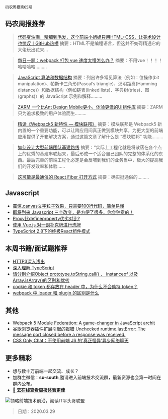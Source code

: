 `码农周报第65期`

码农周报推荐
-------

> [代码变油画，精细到毛发，这个前端小姐姐只用HTML+CSS，让美术设计也惊叹丨GitHub热榜](https://mp.weixin.qq.com/s/ZroUiwys_n9grjwoqWu79A)
> 摘要：HTML不是编程语言，但这并不妨碍精通它的大佬玩出花来…

> [每日一题：webpack 打包 vue 速度太慢怎么办？](https://www.javascriptc.com/interview-tips/zh_cn/javascript/webpack-vue-slow/)
> 摘要：不用vue！！！！哈哈哈哈………

> [JavaScript 算法和数据结构](https://javascriptweekly.com/link/50569/web)
> 摘要：列出许多常见算法（例如：位操作(bit manipulation)、帕斯卡三角形(Pascal’s triangle)、汉明距离(Hamming distance)）和数据结构（例如链表(linked lists)、字典树(tries)、图(graphs)）的 JavaScript 示例和解释………

> [ZARM 一个比Ant Design Mobile更小，体验更佳的UI组件库](https://github.com/ZhongAnTech/zarm)
> 摘要：ZARM只为追求极致的用户体验而生………

> [精读《Webpack5 新特性 — 模块联邦》](https://mp.weixin.qq.com/s/b5Gl_1yX1enktU9oulO9zg)
> 摘要：模块联邦是 Webpack5 新内置的一个重要功能，可以让跨应用间真正做到模块共享，为更大型的前端应用提供了开箱解决方案，通过这篇文章了解什么是 “模块联邦” 功能………

> [如何设计大型前端团队基建路线](https://mp.weixin.qq.com/s/CF-iZ1NCT1AkihCuyffbUA)
> 摘要：“实际上工程化就是将散落在各个点上的优秀的基建串联起来，最后形成一个适合自己团队的完整的体系化的东西。最后完善的前端工程化必定是会反哺到我们的业务当中，极大的提高我们的开发效率和体验……

> [这可能是最通俗的 React Fiber 打开方式](https://mp.weixin.qq.com/s/pPSF9vzA9zeMHyYSVYzVJQ)
> 摘要：确实挺通俗的………


Javascript
-------

+ [震惊,canvas文字粒子效果，只需要100行代码，简单易懂](https://mp.weixin.qq.com/s/PyTtstH5SWoaP5u9sbgJhQ)
+ [即将到来 Javascript 三个改变，是方便了很多，你会钟意的！](https://www.javascriptc.com/3538.html)
+ [Proxy比defineproperty优劣对比?](https://www.javascriptc.com/3233.html)
+ [使用 Vue.js 对一副扑克牌进行洗牌](https://javascriptweekly.com/link/50913/web)
+ [TypeScript 2.8下的终极React组件模式](https://www.javascriptc.com/2178.html)


本周书籍/面试题推荐
-------
+ [HTTP3深入浅出](https://www.javascriptc.com/books/http3-explained/)
+ [深入理解 TypeScript](https://www.javascriptc.com/books/typescript-deep-dive/)
+ [请分别介绍Object.prototype.toString.call() 、 instanceof 以及 Array.isArray()的区别和优劣](https://www.javascriptc.com/interview-tips/zh_cn/javascript/is-or-not-array/)
+ [cookie 和 token 都存放在 header 中，为什么不会劫持 token？](https://www.javascriptc.com/interview-tips/zh_cn/javascript/why-token-is-safe/)
+ [webpack 中 loader 和 plugin 的区别是什么](https://www.javascriptc.com/interview-tips/zh_cn/javascript/loader-plugin-different/)


其他
-------
+ [Webpack 5 Module Federation: A game-changer in JavaScript archit](https://indepth.dev/webpack-5-module-federation-a-game-changer-in-javascript-architecture/)
+ [谷歌浏览器插件扩展引起的报错 Unchecked runtime.lastError: The message port closed before a response was received.](https://www.javascriptc.com/2772.html)
+ [CSS Only Chat：不使用前端 JS 的'真正怪异'异步网络聊天](https://javascriptweekly.com/link/63636/web)

更多精彩
-------
+ 想与数十万前端一起交流、成长？
+ 加群主微信：**su-south**,邀请进入前端技术交流群，最新资源也会第一时间在群内公布。
+ **[:lollipop: 去在线查看周报体验更佳](https://www.javascriptc.com/category/javascript-weekly)**

![领略前端技术前沿，阅读IT平头哥联盟](https://user-images.githubusercontent.com/18324563/70633966-608b2980-1c6c-11ea-8123-34f1fd13484e.png)



> 日期：2020.03.29
